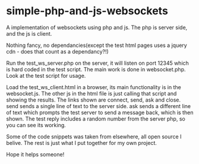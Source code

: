 # simple-php-and-js-websockets
A implementation of websockets using php and js. The php is server side, and the js is client.

Nothing fancy, no dependancies(except the test html pages uses a jquery cdn - does that count as a dependancy?!) 

Run the test_ws_server.php on the server, it will listen on port 12345 which is hard coded in the test script. The main work is 
done in websocket.php. Look at the test script for usage.

Load the test_ws_client.html in a browser, its main functionality is in the websocket.js. The other js in the html file is just
calling that script and showing the results. The links shown are connect, send, ask and close. send sends a single line of text
to the server side. ask sends a different line of text which prompts the test server to send a message back, which is then shown.
The test reply includes a random number from the server php, so you can see its working.

Some of the code snippets was taken from elsewhere, all open source I belive. The rest is just what I put together for my own
project. 

Hope it helps someone!
